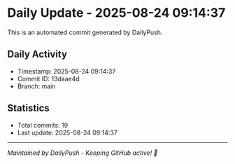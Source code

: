 # Daily Update - 2025-08-24 09:14:37

This is an automated commit generated by DailyPush.

## Daily Activity
- Timestamp: 2025-08-24 09:14:37
- Commit ID: 13daae4d
- Branch: main

## Statistics
- Total commits: 19
- Last update: 2025-08-24 09:14:37

---
*Maintained by DailyPush - Keeping GitHub active! 🚀*
